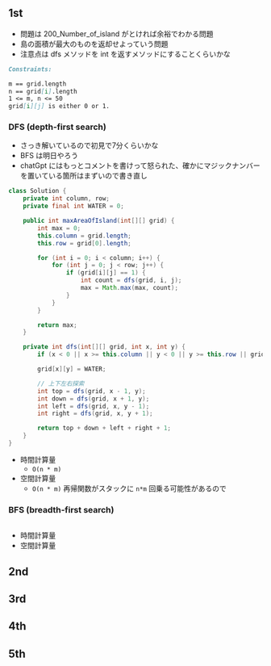 ## 1st
- 問題は 200_Number_of_island がとければ余裕でわかる問題
- 島の面積が最大のものを返却せよっていう問題
- 注意点は dfs メソッドを int を返すメソッドにすることくらいかな
```markdown
Constraints:

m == grid.length
n == grid[i].length
1 <= m, n <= 50
grid[i][j] is either 0 or 1.
```

### DFS (depth-first search)
- さっき解いているので初見で7分くらいかな
- BFS は明日やろう
- chatGpt にはもっとコメントを書けって怒られた、確かにマジックナンバーを置いている箇所はまずいので書き直し
```java
class Solution {
    private int column, row;
    private final int WATER = 0;

    public int maxAreaOfIsland(int[][] grid) {
        int max = 0;
        this.column = grid.length;
        this.row = grid[0].length;

        for (int i = 0; i < column; i++) {
            for (int j = 0; j < row; j++) {
                if (grid[i][j] == 1) {
                    int count = dfs(grid, i, j);
                    max = Math.max(max, count);
                }
            }
        }

        return max;
    }

    private int dfs(int[][] grid, int x, int y) {
        if (x < 0 || x >= this.column || y < 0 || y >= this.row || grid[x][y] == WATER) return 0;

        grid[x][y] = WATER;

        // 上下左右探索
        int top = dfs(grid, x - 1, y);
        int down = dfs(grid, x + 1, y);
        int left = dfs(grid, x, y - 1);
        int right = dfs(grid, x, y + 1);

        return top + down + left + right + 1;
    }
}
```
- 時間計算量
  - `O(n * m)`
- 空間計算量
  - `O(n * m)` 再帰関数がスタックに `n*m` 回乗る可能性があるので

### BFS (breadth-first search)
```java

```
- 時間計算量
- 空間計算量


## 2nd

## 3rd

## 4th

## 5th
